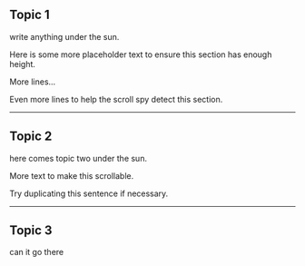 ## Topic 1
write anything under the sun.

Here is some more placeholder text to ensure this section has enough height.

More lines...

Even more lines to help the scroll spy detect this section.

---

## Topic 2
here comes topic two under the sun.

More text to make this scrollable.

Try duplicating this sentence if necessary.

---

## Topic 3
can it go there
